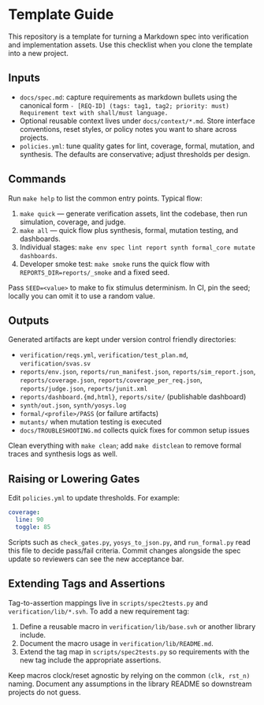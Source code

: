 # Template Guide

This repository is a template for turning a Markdown spec into verification and implementation assets. Use this checklist when you clone the template into a new project.

## Inputs
- `docs/spec.md`: capture requirements as markdown bullets using the canonical form `- [REQ-ID] (tags: tag1, tag2; priority: must) Requirement text with shall/must language.`
- Optional reusable context lives under `docs/context/*.md`. Store interface conventions, reset styles, or policy notes you want to share across projects.
- `policies.yml`: tune quality gates for lint, coverage, formal, mutation, and synthesis. The defaults are conservative; adjust thresholds per design.

## Commands
Run `make help` to list the common entry points. Typical flow:
1. `make quick` — generate verification assets, lint the codebase, then run simulation, coverage, and judge.
2. `make all` — quick flow plus synthesis, formal, mutation testing, and dashboards.
3. Individual stages: `make env spec lint report synth formal_core mutate dashboards`.
4. Developer smoke test: `make smoke` runs the quick flow with `REPORTS_DIR=reports/_smoke` and a fixed seed.

Pass `SEED=<value>` to make to fix stimulus determinism. In CI, pin the seed; locally you can omit it to use a random value.

## Outputs
Generated artifacts are kept under version control friendly directories:
- `verification/reqs.yml`, `verification/test_plan.md`, `verification/svas.sv`
- `reports/env.json`, `reports/run_manifest.json`, `reports/sim_report.json`, `reports/coverage.json`, `reports/coverage_per_req.json`, `reports/judge.json`, `reports/junit.xml`
- `reports/dashboard.{md,html}`, `reports/site/` (publishable dashboard)
- `synth/out.json`, `synth/yosys.log`
- `formal/<profile>/PASS` (or failure artifacts)
- `mutants/` when mutation testing is executed
- `docs/TROUBLESHOOTING.md` collects quick fixes for common setup issues

Clean everything with `make clean`; add `make distclean` to remove formal traces and synthesis logs as well.

## Raising or Lowering Gates
Edit `policies.yml` to update thresholds. For example:
```yaml
coverage:
  line: 90
  toggle: 85
```
Scripts such as `check_gates.py`, `yosys_to_json.py`, and `run_formal.py` read this file to decide pass/fail criteria. Commit changes alongside the spec update so reviewers can see the new acceptance bar.

## Extending Tags and Assertions
Tag-to-assertion mappings live in `scripts/spec2tests.py` and `verification/lib/*.svh`. To add a new requirement tag:
1. Define a reusable macro in `verification/lib/base.svh` or another library include.
2. Document the macro usage in `verification/lib/README.md`.
3. Extend the tag map in `scripts/spec2tests.py` so requirements with the new tag include the appropriate assertions.

Keep macros clock/reset agnostic by relying on the common `(clk, rst_n)` naming. Document any assumptions in the library README so downstream projects do not guess.

